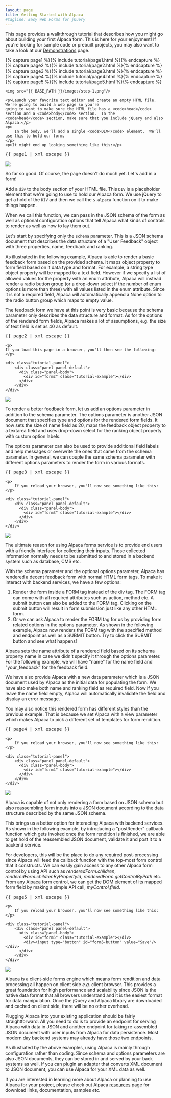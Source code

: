 ```yaml
---
layout: page
title: Getting Started with Alpaca
#tagline: Easy Web Forms for jQuery
---
```


This page provides a walkthrough tutorial that describes how you might go about building your first Alpaca form.
This is here for your enjoyment!  If you're looking for sample code or prebuilt projects, you may also want to
take a look at our <a href="demonstrations.html">Demonstrations</a> page.

{% capture page1 %}{% include tutorial/page1.html %}{% endcapture %}
{% capture page2 %}{% include tutorial/page2.html %}{% endcapture %}
{% capture page3 %}{% include tutorial/page3.html %}{% endcapture %}
{% capture page4 %}{% include tutorial/page4.html %}{% endcapture %}
{% capture page5 %}{% include tutorial/page5.html %}{% endcapture %}

<!-- STEP 1 -->
<div class="step">

    <img src="{{ BASE_PATH }}/images/step-1.png"/>

    <p>Launch your favorite text editor and create an empty HTML file.  We're going to build a web page so you're
    going to want to make sure the HTML file has a <code>head</code> section and a <code>body</code> section.  In the
    <code>head</code> section, make sure that you include jQuery and also Alpaca.</p>
    <p>
        In the body, we'll add a single <code>DIV</code> element.  We'll use this to hold our form.
    </p>
    <p>It might end up looking something like this:</p>

<div class="codewrap">
<pre class="prettyprint linenums">
{{ page1 | xml_escape }}
</pre>
</div>

</div>

<!-- STEP 2 -->
<div class="step">
    <img src="{{ BASE_PATH }}/images/step-2.png"/>
    <p>So far so good.  Of course, the page doesn't do much yet.  Let's add in a form!</p>
    <p>Add a <code>div</code> to the body section of your HTML file.  This <code>DIV</code> is a placeholder element
    that we're going to use to hold our Alpaca form.  We use jQuery to get a hold of the <code>DIV</code>
    and then we call the <code>$.alpaca</code> function on it to make things happen.</p>
    <p>When we call this function, we can pass in the JSON schema of the form as well as optional configuration options
    that tell Alpaca what kinds of controls to render as well as how to lay them out.</p>
    <p>Let's start by specifying only the <code>schema</code> parameter.  This is a JSON schema document that describes
    the data structure of a "User Feedback" object with three properties, name, feedback and ranking.</p>
    <p>
    As illustrated in the following example, Alpaca is able to render a basic feedback form based on the provided schema.
    It maps object property to form field based on it data type and format. For example, a string type object property
    will be mapped to a text field. However if we specify a list of allowed values for the property with an enum attribute,
    Alpaca will instead render a radio button group (or a drop-down select if the number of enum options is more than three)
    with all values listed in the enum attribute. Since it is not a required field, Alpaca will automatically append
    a None option to the radio button group which maps to empty value.
    </p>
    <p>
    The feedback form we have at this point is very basic because the schema parameter only describes the data
    structure and format. As for the options of the rendered form fields, Alpaca makes a lot of assumptions,
    e.g. the size of text field is set as 40 as default.
    </p>

<div class="codewrap">
<pre class="prettyprint linenums">
{{ page2 | xml_escape }}
</pre>
</div>

    <p>
    If you load this page in a browser, you'll then see the following:
    </p>

    <div class="tutorial-panel">
        <div class="panel panel-default">
          <div class="panel-body">
            <div id="form2" class="tutorial-example"></div>
          </div>
        </div>
    </div>
</div>

<!-- STEP 3 -->
<div class="step">
    <img src="{{ BASE_PATH }}/images/step-3.png"/>
    <p>
        To render a better feedback form, let us add an options parameter in addition to the schema parameter. The
        options parameter is another JSON document that specifies type and options for the rendered form fields. It now
        sets the size of name field as 20, maps the feedback object property to a textarea field and uses drop-down
        select for the ranking object property with custom option labels.
    </p>
    <p>
        The options parameter can also be used to provide additional field labels and help messages or overwrite the
        ones that came from the schema parameter. In general, we can couple the same schema parameter with
        different options parameters to render the form in various formats.
    </p>

<div class="codewrap">
<pre class="prettyprint linenums">
{{ page3 | xml_escape }}
</pre>
</div>

    <p>
        If you reload your browser, you'll now see something like this:
    </p>

    <div class="tutorial-panel">
        <div class="panel panel-default">
          <div class="panel-body">
            <div id="form3" class="tutorial-example"></div>
          </div>
        </div>
    </div>

</div>

<!-- STEP 4 -->
<div class="step">
    <img src="{{ BASE_PATH }}/images/step-4.png"/>
    <p>
        The ultimate reason for using Alpaca forms service is to provide end users with a friendly interface for
        collecting their inputs. Those collected information normally needs to be submitted to and stored in a backend
        system such as database, CMS etc.
    </p>
    <p>
        With the schema parameter and the optional options parameter, Alpaca has rendered a decent feedback form with
        normal HTML form tags. To make it interact with backend services, we have a few options:
    </p>
    <ol class="bullets">
        <li>
            Render the form inside a FORM tag instead of the div tag. The FORM tag can come with all required attributes
            such as action, method etc. A submit button can also be added to the FORM tag. Clicking on the
            submit button will result in form submission just like any other HTML form.
        </li>
        <li>
            Or we can ask Alpaca to render the FORM tag for us by providing form related options in the options
            parameter. As shown in the following example, Alpaca now renders the FORM tag with the specified method and
            endpoint as well as a SUBMIT button. Try to click the SUBMIT button and see what happens!
        </li>
    </ol>
    <p>
        Alpaca sets the name attribute of a rendered field based on its schema property name in case we didn't
        specify it through the options parameter. For the following example, we will have "name" for the name field and
        "your_feedback" for the feedback field.
    </p>
    <p>
        We have also provide Alpaca with a new data parameter which is a JSON document used by Alpaca as the initial
        data for populating the form. We have also make both name and ranking field as required field. Now if you leave
        the name field empty, Alpaca will automatically invalidate the field and display an error message.
    </p>
    <p>
        You may also notice this rendered form has different styles than the previous example. That is because we set
        Alpaca with a view parameter which makes Alpaca to pick a different set of templates for form rendition.
    </p>

<div class="codewrap">
<pre class="prettyprint linenums">
{{ page4 | xml_escape }}
</pre>
</div>

    <p>
        If you reload your browser, you'll now see something like this:
    </p>

    <div class="tutorial-panel">
        <div class="panel panel-default">
          <div class="panel-body">
            <div id="form4" class="tutorial-example"></div>
          </div>
        </div>
    </div>
</div>


<!-- STEP 5 -->
<div class="step">
    <img src="{{ BASE_PATH }}/images/step-5.png"/>
    <p>
        Alpaca is capable of not only rendering a form based on JSON schema but also reassembling form inputs into a
        JSON document according to the data structure described by the same JSON schema.
    </p>
    <p>
        This brings us a better option for interacting Alpaca with backend services. As shown in the following example,
        by introducing a "postRender"
        callback function which gets invoked once the form rendition is finished, we are able to get hold of the
        reassembled JSON document, validate it and post it to a backend service.
    </p>
    <p>
        For developers, this will be the place to do any required post-processing since Alpaca will feed the callback
        function with the top-most form control that it constructs. We can easily gain access to any other Alpaca form
        control by using API such as <i>renderedForm.children</i>, <i>renderedForm.childrenByPropertyId</i>, <i>renderedForm.getControlByPath</i>
        etc. From any Alpaca form control, we can get the DOM element of its mapped form field by making a simple API
        call, <i>myControl.field</i>.
    </p>

<div class="codewrap">
<pre class="prettyprint linenums">
{{ page5 | xml_escape }}
</pre>
</div>

    <p>
        If you reload your browser, you'll now see something like this:
    </p>

    <div class="tutorial-panel">
        <div class="panel panel-default">
          <div class="panel-body">
            <div id="form5" class="tutorial-example"></div>
            <div><input type="button" id="form5-button" value="Save"/></div>
          </div>
        </div>
    </div>
</div>


<!-- STEP 6 -->
<div class="step">
    <img src="{{ BASE_PATH }}/images/step-6.png"/>
    <p>
        Alpaca is a client-side forms engine which means form rendition and data processing all happen on client
        side <i>e.g.</i> client browser. This provides a great foundation for high performance and scalability since
        JSON is the native data format that all browsers understand and it is the easiest format for data manipulation.
        Once the jQuery and Alpaca library are downloaded and cached on client side, there will be no other overhead.
    </p>
    <p>
        Plugging Alpaca into your existing application should be fairly straightforward. All you need to do is to
        provide an endpoint for serving Alpaca with data in JSON and another endpoint for taking re-assembled JSON
        document with user inputs from Alpaca for data persistence. Most modern day backend systems may already
        have those two endpoints.
    </p>
    <p>
        As illustrated by the above examples, using Alpaca is mainly through configuration rather than coding. Since
        schema and options parameters are also JSON documents, they can be stored in and served by your back
        systems as well. If you can plugin an adapter that converts XML document to JSON document, you can use Alpaca for
        your XML data as well.
    </p>
    <p>
        If you are interested in learning more about Alpaca or planning to use Alpaca for your project, please check out
        Alpaca <a href="resources.html" title="Alpaca Resources">resources</a> page
        for download links, documentation, samples <i>etc.</i>
    </p>

</div>

<script type="text/javascript" src="{{ BASE_PATH }}/tutorial/tutorial.js"> </script>

